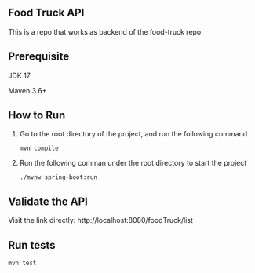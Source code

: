 ## Food Truck API

This is a repo that works as backend of the food-truck repo

## Prerequisite

JDK 17

Maven 3.6+

## How to Run

1. Go to the root directory of the project, and run the following command

   ```
   mvn compile
   ```

2. Run the following comman under the root directory to start the project

   ```
   ./mvnw spring-boot:run
   ```

## Validate the API

Visit the link directly: http://localhost:8080/foodTruck/list

## Run tests

   ```
mvn test
   ```